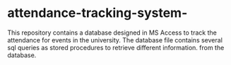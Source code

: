 # attendance-tracking-system-
This repository contains a database designed in MS Access to track the attendance for events in the university. The database file contains several sql queries as stored procedures to retrieve different information. 
from the database. 
